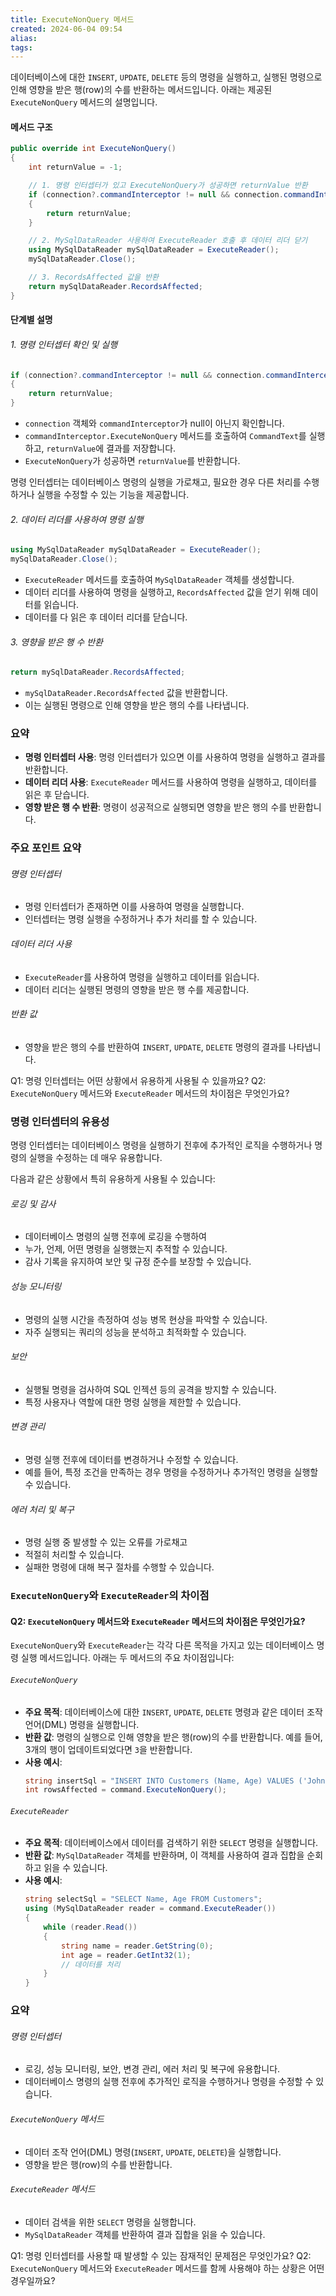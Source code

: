 ```yaml
---
title: ExecuteNonQuery 메서드
created: 2024-06-04 09:54
alias:
tags:
---
```

데이터베이스에 대한 `INSERT`, `UPDATE`, `DELETE` 등의 명령을 실행하고, 
실행된 명령으로 인해 영향을 받은 행(row)의 수를 반환하는 메서드입니다. 
아래는 제공된 `ExecuteNonQuery` 메서드의 설명입니다.

#### 메서드 구조

```csharp
public override int ExecuteNonQuery()
{
    int returnValue = -1;

    // 1. 명령 인터셉터가 있고 ExecuteNonQuery가 성공하면 returnValue 반환
    if (connection?.commandInterceptor != null && connection.commandInterceptor.ExecuteNonQuery(CommandText, ref returnValue))
    {
        return returnValue;
    }

    // 2. MySqlDataReader 사용하여 ExecuteReader 호출 후 데이터 리더 닫기
    using MySqlDataReader mySqlDataReader = ExecuteReader();
    mySqlDataReader.Close();

    // 3. RecordsAffected 값을 반환
    return mySqlDataReader.RecordsAffected;
}
```

#### 단계별 설명

###### 1. 명령 인터셉터 확인 및 실행

```csharp
if (connection?.commandInterceptor != null && connection.commandInterceptor.ExecuteNonQuery(CommandText, ref returnValue))
{
    return returnValue;
}
```

- `connection` 객체와 `commandInterceptor`가 null이 아닌지 확인합니다.
- `commandInterceptor.ExecuteNonQuery` 메서드를 호출하여 `CommandText`를 실행하고, `returnValue`에 결과를 저장합니다.
- `ExecuteNonQuery`가 성공하면 `returnValue`를 반환합니다.

명령 인터셉터는 데이터베이스 명령의 실행을 가로채고, 
필요한 경우 다른 처리를 수행하거나 
실행을 수정할 수 있는 기능을 제공합니다.

###### 2. 데이터 리더를 사용하여 명령 실행

```csharp
using MySqlDataReader mySqlDataReader = ExecuteReader();
mySqlDataReader.Close();
```

- `ExecuteReader` 메서드를 호출하여 `MySqlDataReader` 객체를 생성합니다.
- 데이터 리더를 사용하여 명령을 실행하고, `RecordsAffected` 값을 얻기 위해 데이터를 읽습니다.
- 데이터를 다 읽은 후 데이터 리더를 닫습니다.

###### 3. 영향을 받은 행 수 반환

```csharp
return mySqlDataReader.RecordsAffected;
```

- `mySqlDataReader.RecordsAffected` 값을 반환합니다. 
- 이는 실행된 명령으로 인해 영향을 받은 행의 수를 나타냅니다.

### 요약

- **명령 인터셉터 사용**: 명령 인터셉터가 있으면 이를 사용하여 명령을 실행하고 결과를 반환합니다.
- **데이터 리더 사용**: `ExecuteReader` 메서드를 사용하여 명령을 실행하고, 데이터를 읽은 후 닫습니다.
- **영향 받은 행 수 반환**: 명령이 성공적으로 실행되면 영향을 받은 행의 수를 반환합니다.

### 주요 포인트 요약

###### 명령 인터셉터
- 명령 인터셉터가 존재하면 이를 사용하여 명령을 실행합니다.
- 인터셉터는 명령 실행을 수정하거나 추가 처리를 할 수 있습니다.

###### 데이터 리더 사용
- `ExecuteReader`를 사용하여 명령을 실행하고 데이터를 읽습니다.
- 데이터 리더는 실행된 명령의 영향을 받은 행 수를 제공합니다.

###### 반환 값
- 영향을 받은 행의 수를 반환하여 `INSERT`, `UPDATE`, `DELETE` 명령의 결과를 나타냅니다.

Q1: 명령 인터셉터는 어떤 상황에서 유용하게 사용될 수 있을까요?
Q2: `ExecuteNonQuery` 메서드와 `ExecuteReader` 메서드의 차이점은 무엇인가요?


### 명령 인터셉터의 유용성

명령 인터셉터는 
데이터베이스 명령을 실행하기 전후에 추가적인 로직을 수행하거나 
명령의 실행을 수정하는 데 매우 유용합니다. 

다음과 같은 상황에서 특히 유용하게 사용될 수 있습니다:
###### 로깅 및 감사
- 데이터베이스 명령의 실행 전후에 로깅을 수행하여 
- 누가, 언제, 어떤 명령을 실행했는지 추적할 수 있습니다.
- 감사 기록을 유지하여 보안 및 규정 준수를 보장할 수 있습니다.

###### 성능 모니터링
- 명령의 실행 시간을 측정하여 성능 병목 현상을 파악할 수 있습니다.
- 자주 실행되는 쿼리의 성능을 분석하고 최적화할 수 있습니다.

###### 보안
- 실행될 명령을 검사하여 SQL 인젝션 등의 공격을 방지할 수 있습니다.
- 특정 사용자나 역할에 대한 명령 실행을 제한할 수 있습니다.

###### 변경 관리
- 명령 실행 전후에 데이터를 변경하거나 수정할 수 있습니다.
- 예를 들어, 특정 조건을 만족하는 경우 명령을 수정하거나 추가적인 명령을 실행할 수 있습니다.

###### 에러 처리 및 복구
- 명령 실행 중 발생할 수 있는 오류를 가로채고 
- 적절히 처리할 수 있습니다.
- 실패한 명령에 대해 복구 절차를 수행할 수 있습니다.

### `ExecuteNonQuery`와 `ExecuteReader`의 차이점

#### Q2: `ExecuteNonQuery` 메서드와 `ExecuteReader` 메서드의 차이점은 무엇인가요?

`ExecuteNonQuery`와 `ExecuteReader`는 각각 다른 목적을 가지고 있는 데이터베이스 명령 실행 메서드입니다. 아래는 두 메서드의 주요 차이점입니다:

###### `ExecuteNonQuery`

- **주요 목적**: 데이터베이스에 대한 `INSERT`, `UPDATE`, `DELETE` 명령과 같은 데이터 조작 언어(DML) 명령을 실행합니다.
- **반환 값**: 명령의 실행으로 인해 영향을 받은 행(row)의 수를 반환합니다. 예를 들어, 3개의 행이 업데이트되었다면 `3`을 반환합니다.
- **사용 예시**:
  ```csharp
  string insertSql = "INSERT INTO Customers (Name, Age) VALUES ('John Doe', 30)";
  int rowsAffected = command.ExecuteNonQuery();
  ```

###### `ExecuteReader`

- **주요 목적**: 데이터베이스에서 데이터를 검색하기 위한 `SELECT` 명령을 실행합니다.
- **반환 값**: `MySqlDataReader` 객체를 반환하며, 이 객체를 사용하여 결과 집합을 순회하고 읽을 수 있습니다.
- **사용 예시**:
  ```csharp
  string selectSql = "SELECT Name, Age FROM Customers";
  using (MySqlDataReader reader = command.ExecuteReader())
  {
      while (reader.Read())
      {
          string name = reader.GetString(0);
          int age = reader.GetInt32(1);
          // 데이터를 처리
      }
  }
  ```

### 요약

###### 명령 인터셉터

- 로깅, 성능 모니터링, 보안, 변경 관리, 에러 처리 및 복구에 유용합니다.
- 데이터베이스 명령의 실행 전후에 추가적인 로직을 수행하거나 명령을 수정할 수 있습니다.

###### `ExecuteNonQuery` 메서드

- 데이터 조작 언어(DML) 명령(`INSERT`, `UPDATE`, `DELETE`)을 실행합니다.
- 영향을 받은 행(row)의 수를 반환합니다.

###### `ExecuteReader` 메서드

- 데이터 검색을 위한 `SELECT` 명령을 실행합니다.
- `MySqlDataReader` 객체를 반환하여 결과 집합을 읽을 수 있습니다.

Q1: 명령 인터셉터를 사용할 때 발생할 수 있는 잠재적인 문제점은 무엇인가요?
Q2: `ExecuteNonQuery` 메서드와 `ExecuteReader` 메서드를 함께 사용해야 하는 상황은 어떤 경우일까요?
